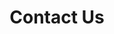---
title: "Contact Us"
hero:
  title: "Get In Touch"
  background_image: "/images/bg/home-2.jpg"
content_blocks:
  - _bookshop_name: "contact_form"
    preheading: "We appreciate your business"
    heading: "Don’t Hesitate to contact with us for any kind of information"
    form_heading: "Contact Form"
    address: "Holly Springs, North Carolina, USA"
    email: sales@singularsol.com 
    phone: +1 919.491.1239
    linkedin: pradeepmacharla
  # - _bookshop_name: "map"
  #   latitude: 35.61396
  #   longitude: -78.87697
  #   name: "SingularSol"
---